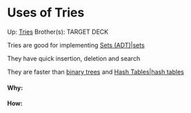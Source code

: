 # Uses of Tries

Up: [Tries](tries)
Brother(s):
TARGET DECK

Tries are good for implementing [Sets (ADT)|sets](sets_(adt)|sets)

They have quick insertion, deletion and search

They are faster than [binary trees](binary_trees) and [Hash Tables|hash tables](hash_tables|hash_tables)





































#### Why:
#### How:









